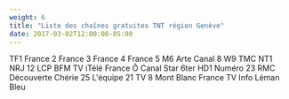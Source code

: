 ```yaml
---
weight: 6
title: "Liste des chaînes gratuites TNT région Genève"
date: 2017-03-02T12:00:00-05:00
---
```

TF1
France 2
France 3
France 4
France 5
M6
Arte
Canal 8
W9
TMC
NT1
NRJ 12
LCP
BFM TV
iTélé
France Ô
Canal Star
6ter
HD1
Numéro 23
RMC Découverte
Chérie 25
L'équipe 21
TV 8 Mont Blanc
France TV Info
Léman Bleu
